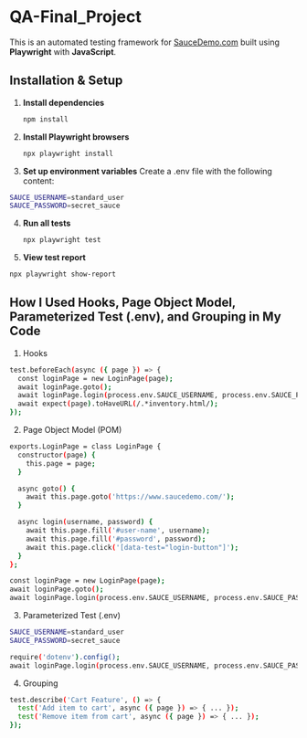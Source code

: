 # QA-Final_Project

This is an automated testing framework for [SauceDemo.com](https://www.saucedemo.com) built using **Playwright** with **JavaScript**.  

##  Installation & Setup

1. **Install dependencies**
      ```bash
   npm install
2. **Install Playwright browsers**
   ```bash
   npx playwright install
   ```
3. **Set up environment variables**
Create a .env file with the following content:
```bash
SAUCE_USERNAME=standard_user
SAUCE_PASSWORD=secret_sauce
```
4. **Run all tests**
   ```bash
   npx playwright test

5. **View test report**
 ```bash
 npx playwright show-report
```
## How I Used Hooks, Page Object Model, Parameterized Test (.env), and Grouping in My Code
1. Hooks
```bash
test.beforeEach(async ({ page }) => {
  const loginPage = new LoginPage(page);
  await loginPage.goto();
  await loginPage.login(process.env.SAUCE_USERNAME, process.env.SAUCE_PASSWORD);
  await expect(page).toHaveURL(/.*inventory.html/);
});
 ```

2. Page Object Model (POM)
```bash
exports.LoginPage = class LoginPage {
  constructor(page) {
    this.page = page;
  }

  async goto() {
    await this.page.goto('https://www.saucedemo.com/');
  }

  async login(username, password) {
    await this.page.fill('#user-name', username);
    await this.page.fill('#password', password);
    await this.page.click('[data-test="login-button"]');
  }
};
```

```bash
const loginPage = new LoginPage(page);
await loginPage.goto();
await loginPage.login(process.env.SAUCE_USERNAME, process.env.SAUCE_PASSWORD);

 ```

3. Parameterized Test (.env)
```bash
SAUCE_USERNAME=standard_user
SAUCE_PASSWORD=secret_sauce
```
```bash
require('dotenv').config();
await loginPage.login(process.env.SAUCE_USERNAME, process.env.SAUCE_PASSWORD);

 ```

 4. Grouping
```bash
test.describe('Cart Feature', () => {
  test('Add item to cart', async ({ page }) => { ... });
  test('Remove item from cart', async ({ page }) => { ... });
});

 ```

